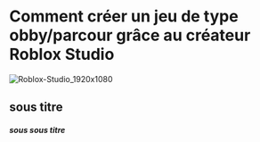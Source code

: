 # Comment créer un jeu de type obby/parcour grâce au créateur Roblox Studio

![Roblox-Studio_1920x1080](https://user-images.githubusercontent.com/94695753/143539826-ef11aaa0-3761-4e6f-85e5-d4b90c503dab.jpg)

## sous titre

##### sous sous titre
